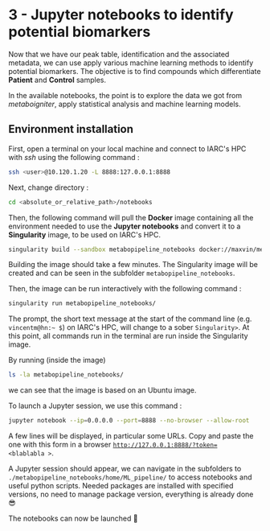 # 3 - Jupyter notebooks to identify potential biomarkers

Now that we have our peak table, identification and the associated metadata, we can use apply various machine learning methods to identify potential biomarkers. The objective is to find compounds which differentiate __Patient__ and __Control__ samples.

In the available notebooks, the point is to explore the data we got from _metaboigniter_, apply statistical analysis and machine learning models.


## Environment installation

First, open a terminal on your local machine and connect to IARC's HPC with _ssh_ using the following command :
```bash
ssh <user>@10.120.1.20 -L 8888:127.0.0.1:8888
```

Next, change directory :

```bash
cd <absolute_or_relative_path>/notebooks
```

Then, the following command will pull the __Docker__ image containing all the environment needed to use the __Jupyter notebooks__ and convert it to a __Singularity__ image, to be used on IARC's HPC.
```bash
singularity build --sandbox metabopipeline_notebooks docker://maxvin/metabopipeline_notebooks:latest
```
Building the image should take a few minutes. The Singularity image will be created and can be seen in the subfolder <code>metabopipeline_notebooks</code>.

Then, the image can be run interactively with the following command :
```bash
singularity run metabopipeline_notebooks/
```

The prompt, the short text message at the start of the command line (e.g. <code>vincentm@hn:~ $</code>) on IARC's HPC, will change to a sober <code>Singularity></code>. At this point, all commands run in the terminal are run inside the Singularity image.

By running (inside the image)
```bash
ls -la metabopipeline_notebooks/
```
we can see that the image is based on an Ubuntu image.

To launch a Jupyter session, we use this command :
```bash
jupyter notebook --ip=0.0.0.0 --port=8888 --no-browser --allow-root
```
A few lines will be displayed, in particular some URLs. Copy and paste the one with this form in a browser <code>http://127.0.0.1:8888/?token= &#60;blablabla &#62;</code>.


A Jupyter session should appear, we can navigate in the subfolders to <code>./metabopipeline_notebooks/home/ML_pipeline/</code> to access notebooks and useful python scripts. Needed packages are installed with specified versions, no need to manage package version, everything is already done :sunglasses:

The notebooks can now be launched :muscle:


